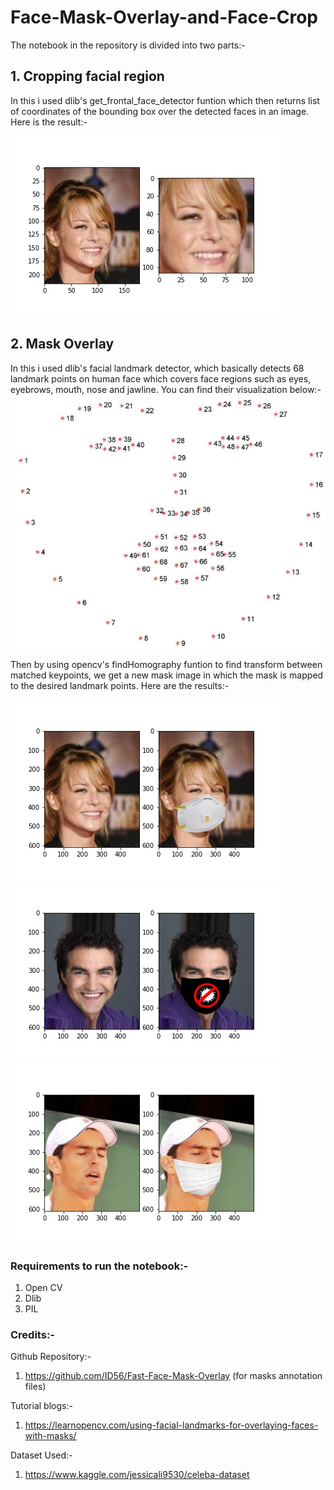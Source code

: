 # Face-Mask-Overlay-and-Face-Crop

The notebook in the repository is divided into two parts:-

## 1. Cropping facial region
In this i used dlib's get_frontal_face_detector funtion which then returns list of coordinates of the bounding box over the detected faces in an image. Here is the result:- 

<img src="/results/faceCrop.jpg">
<br>

## 2. Mask Overlay
In this i used dlib's facial landmark detector, which basically detects 68 landmark points on human face which covers face regions such as eyes, eyebrows, mouth, nose and jawline. 
You can find their visualization below:- 
<img src="/images/facial_landmarks_68markup-768x619.jpg">
<br>

Then by using opencv's findHomography funtion to find transform between matched keypoints, we get a new mask image in which the mask is mapped to the desired landmark points.
Here are the results:-

<img src="/results/mask3m.jpg">

<img src="/results/maskAntiCovid.jpg">

<img src="/results/maskWhiteMask.jpg">

### Requirements to run the notebook:-
1. Open CV
2. Dlib
3. PIL

### Credits:-
Github Repository:-
1. https://github.com/ID56/Fast-Face-Mask-Overlay (for masks annotation files)

Tutorial blogs:-
1. https://learnopencv.com/using-facial-landmarks-for-overlaying-faces-with-masks/

Dataset Used:-
1. https://www.kaggle.com/jessicali9530/celeba-dataset



